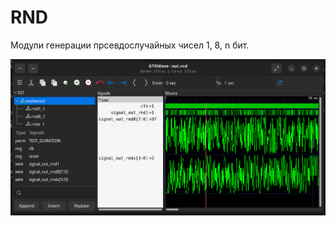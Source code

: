 # RND

Модули генерации прсевдослучайных чисел 1, 8, n бит. 

![rnd](https://github.com/VitaSound/hdl-modules/blob/main/rnd/test.png?raw=true)
